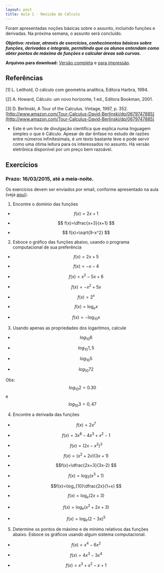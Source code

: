 ```yaml
---
layout: post
title: Aula 1 - Revisão de Cálculo
---
```


Foram apresentadas noções básicas sobre o assunto, incluindo funções e
derivadas. Na próxima semana, o assunto será concluído.

**_Objetivo: revisar, através de exercícios, conhecimentos básicos sobre funções,  derivadas e integrais, permitindo que os alunos entendam como obter pontos de máximo de funções e calcular áreas sob curvas._**

**Arquivos para download:** [Versão completa](/Biometria-de-Marcadores/pdfs/aula1.pdf) e [para impressão](/Biometria-de-Marcadores/pdfs/aula1_imprimir.pdf).


## Referências

[1] L. Leithold, O cálculo com geometria analítica, Editora Harbra, 1994.

[2] A. Howard, Cálculo: um novo horizonte, 1 ed., Editora Bookman, 2001.

[3] D. Berlinski, A Tour of the Calculus. Vintage, 1997, p. 352. [http://www.amazon.com/Tour-Calculus-David-Berlinski/dp/0679747885](http://www.amazon.com/Tour-Calculus-David-Berlinski/dp/0679747885)

- Este é um livro de divulgação científica que explica numa linguagem
simples o que é Cálculo. Apesar de dar ênfase no estudo de
razões entre números infinitesimais, é um texto bastante leve e
pode servir como uma ótima leitura para os interessados no
assunto. Há versão eletrônica disponível por um preço bem
razoável.

## Exercícios

### Prazo: 16/03/2015, até a meia-noite.

Os exercícios devem ser enviados por email, conforme apresentado na
aula (veja
[aqui](http://augusto-garcia.github.io/Biometria-de-Marcadores-Introduction/#21)).

1) Encontre o domínio das funções

- $$ f(x)=2x+1 $$

- $$ f(x)=\dfrac{x+3}{x+1} $$

- $$ f(x)=\sqrt{9-x^2} $$

2) Esboce o gráfico das funções abaixo, usando o programa
computacional de sua preferência

- $$f(x)=2x+5 $$

- $$f(x)=-x-4 $$

- $$f(x)=x^2-5x+6 $$

- $$f(x)=-x^2+5x $$

- $$f(x)=2^x $$

- $$f(x)=\log_e x $$

- $$f(x)=-\log_{10} x $$


3) Usando apenas as propriedades dos logaritmos, calcule

- $$log_{10}6 $$

- $$log_{10}1,5 $$

- $$log_{10}5 $$

- $$log_{10}72 $$

Obs: $$log_{10}2=0.30$$ e  $$log_{10}3=0,47$$

4) Encontre a derivada das funções

- $$f(x)=2x^7 $$

- $$f(x)=3x^8-4x^3+x^2-1 $$

- $$f(x)=(2x-x^2)^3 $$

- $$f(x)=(x^2+2x)(3x+1) $$

- $$f(x)=\dfrac{2x+3}{3x-2} $$

- $$f(x)=\log_3(x^3+1) $$

- $$f(x)=\log_{10}\dfrac{2x}{1+x} $$

- $$f(x)=\log_e(2x+3) $$

- $$f(x)=\log_e(x^2+2x+3) $$

- $$f(x)=\log_e(2-3x)^5 $$

5) Determine os pontos de máximo e de mínimo relativos das funções abaixo. Esboce os gráficos usando algum sistema computacional.

- $$f(x)=x^4-6x^2 $$

- $$f(x)=4x^3-3x^4 $$

- $$f(x)=x^3+x^2-x+1 $$
